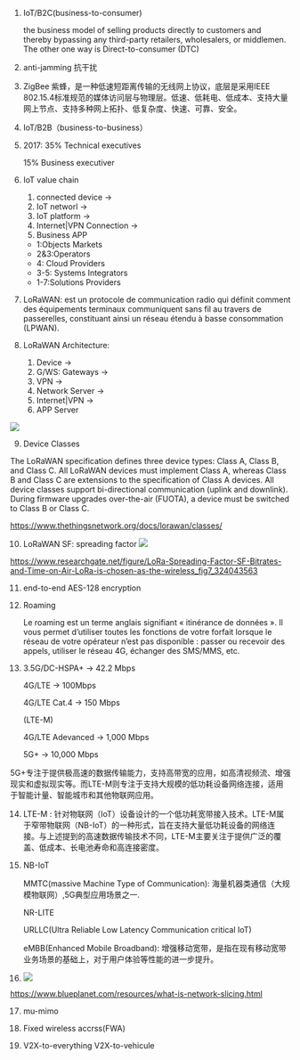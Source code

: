 1. IoT/B2C(business-to-consumer)

    the business model of selling products directly to customers and thereby bypassing any third-party retailers, wholesalers, or middlemen. The other one way is Direct-to-consumer (DTC)

2. anti-jamming 抗干扰

3. ZigBee 紫蜂，是一种低速短距离传输的无线网上协议，底层是采用IEEE 802.15.4标准规范的媒体访问层与物理层。低速、低耗电、低成本、支持大量网上节点、支持多种网上拓扑、低复杂度、快速、可靠、安全。

4. IoT/B2B（business-to-business）

5.  2017:
    35% Technical executives

    15% Business executiver

6. IoT value chain

    1. connected device -> 
    2. IoT networl ->
    3. IoT platform -> 
    4. Internet|VPN Connection -> 
    5. Business APP

    - 1:Objects Markets
    - 2&3:Operators
    - 4: Cloud Providers
    - 3-5: Systems Integrators
    - 1-7:Solutions Providers

7. LoRaWAN: est un protocole de communication radio qui définit comment des équipements terminaux communiquent sans fil au travers de passerelles, constituant ainsi un réseau étendu à basse consommation (LPWAN).

8. LoRaWAN Architecture:

    1. Device -> 
    2. G/WS: Gateways ->
    3. VPN ->
    4. Network Server -> 
    5. Internet|VPN -> 
    6. APP Server

![](./IMG/LoRaWAN_geolocation.jpg)

9. Device Classes

The LoRaWAN specification defines three device types: Class A, Class B, and Class C. All LoRaWAN devices must implement Class A, whereas Class B and Class C are extensions to the specification of Class A devices. All device classes support bi-directional communication (uplink and downlink). During firmware upgrades over-the-air (FUOTA), a device must be switched to Class B or Class C.

https://www.thethingsnetwork.org/docs/lorawan/classes/

10. LoRaWAN SF: spreading factor
![](./IMG/SF.png)

https://www.researchgate.net/figure/LoRa-Spreading-Factor-SF-Bitrates-and-Time-on-Air-LoRa-is-chosen-as-the-wireless_fig7_324043563

11. end-to-end AES-128 encryption

12. Roaming

    Le roaming est un terme anglais signifiant « itinérance de données ». Il vous permet d’utiliser toutes les fonctions de votre forfait lorsque le réseau de votre opérateur n’est pas disponible : passer ou recevoir des appels, utiliser le réseau 4G, échanger des SMS/MMS, etc.

13. 3.5G/DC-HSPA+ -> 42.2 Mbps
    
    4G/LTE -> 100Mbps

    4G/LTE Cat.4 -> 150 Mbps

    (LTE-M)

    4G/LTE Adevanced -> 1,000 Mbps

    5G+ -> 10,000 Mbps

5G+专注于提供极高速的数据传输能力，支持高带宽的应用，如高清视频流、增强现实和虚拟现实等。而LTE-M则专注于支持大规模的低功耗设备网络连接，适用于智能计量、智能城市和其他物联网应用。

14. LTE-M : 针对物联网（IoT）设备设计的一个低功耗宽带接入技术。LTE-M属于窄带物联网（NB-IoT）的一种形式，旨在支持大量低功耗设备的网络连接。与上述提到的高速数据传输技术不同，LTE-M主要关注于提供广泛的覆盖、低成本、长电池寿命和高连接密度。

15. NB-IoT

    MMTC(massive Machine Type of Communication):  海量机器类通信（大规模物联网）,5G典型应用场景之一.

    NR-LITE

    URLLC(Ultra Reliable Low Latency Communication critical IoT)

    eMBB(Enhanced Mobile Broadband): 增强移动宽带，是指在现有移动宽带业务场景的基础上，对于用户体验等性能的进一步提升。

16. ![](./IMG/5G%20slicing.png)

https://www.blueplanet.com/resources/what-is-network-slicing.html

17. mu-mimo

18. Fixed wireless accrss(FWA)

19. V2X-to-everything
    V2X-to-vehicule
